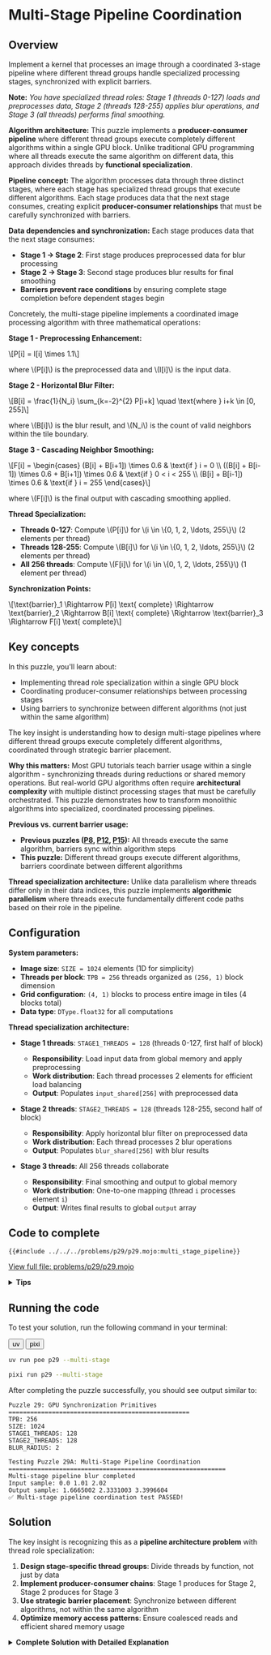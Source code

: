 # Multi-Stage Pipeline Coordination

## Overview

Implement a kernel that processes an image through a coordinated 3-stage pipeline where different thread groups handle specialized processing stages, synchronized with explicit barriers.

**Note:** _You have specialized thread roles: Stage 1 (threads 0-127) loads and preprocesses data, Stage 2 (threads 128-255) applies blur operations, and Stage 3 (all threads) performs final smoothing._

**Algorithm architecture:** This puzzle implements a **producer-consumer pipeline** where different thread groups execute completely different algorithms within a single GPU block. Unlike traditional GPU programming where all threads execute the same algorithm on different data, this approach divides threads by **functional specialization**.

**Pipeline concept:** The algorithm processes data through three distinct stages, where each stage has specialized thread groups that execute different algorithms. Each stage produces data that the next stage consumes, creating explicit **producer-consumer relationships** that must be carefully synchronized with barriers.

**Data dependencies and synchronization:** Each stage produces data that the next stage consumes:
- **Stage 1 → Stage 2**: First stage produces preprocessed data for blur processing
- **Stage 2 → Stage 3**: Second stage produces blur results for final smoothing
- **Barriers prevent race conditions** by ensuring complete stage completion before dependent stages begin

Concretely, the multi-stage pipeline implements a coordinated image processing algorithm with three mathematical operations:

**Stage 1 - Preprocessing Enhancement:**

\\[P[i] = I[i] \times 1.1\\]

where \\(P[i]\\) is the preprocessed data and \\(I[i]\\) is the input data.

**Stage 2 - Horizontal Blur Filter:**

\\[B[i] = \frac{1}{N_i} \sum_{k=-2}^{2} P[i+k] \quad \text{where } i+k \in [0, 255]\\]

where \\(B[i]\\) is the blur result, and \\(N_i\\) is the count of valid neighbors within the tile boundary.

**Stage 3 - Cascading Neighbor Smoothing:**

\\[F[i] = \begin{cases}
(B[i] + B[i+1]) \times 0.6 & \text{if } i = 0 \\\\
((B[i] + B[i-1]) \times 0.6 + B[i+1]) \times 0.6 & \text{if } 0 < i < 255 \\\\
(B[i] + B[i-1]) \times 0.6 & \text{if } i = 255
\end{cases}\\]

where \\(F[i]\\) is the final output with cascading smoothing applied.

**Thread Specialization:**

- **Threads 0-127**: Compute \\(P[i]\\) for \\(i \in \\{0, 1, 2, \ldots, 255\\}\\) (2 elements per thread)
- **Threads 128-255**: Compute \\(B[i]\\) for \\(i \in \\{0, 1, 2, \ldots, 255\\}\\) (2 elements per thread)
- **All 256 threads**: Compute \\(F[i]\\) for \\(i \in \\{0, 1, 2, \ldots, 255\\}\\) (1 element per thread)

**Synchronization Points:**

\\[\text{barrier}_1 \Rightarrow P[i] \text{ complete} \Rightarrow \text{barrier}_2 \Rightarrow B[i] \text{ complete} \Rightarrow \text{barrier}_3 \Rightarrow F[i] \text{ complete}\\]

## Key concepts

In this puzzle, you'll learn about:
- Implementing thread role specialization within a single GPU block
- Coordinating producer-consumer relationships between processing stages
- Using barriers to synchronize between different algorithms (not just within the same algorithm)

The key insight is understanding how to design multi-stage pipelines where different thread groups execute completely different algorithms, coordinated through strategic barrier placement.

**Why this matters:** Most GPU tutorials teach barrier usage within a single algorithm - synchronizing threads during reductions or shared memory operations. But real-world GPU algorithms often require **architectural complexity** with multiple distinct processing stages that must be carefully orchestrated. This puzzle demonstrates how to transform monolithic algorithms into specialized, coordinated processing pipelines.

**Previous vs. current barrier usage:**
- **Previous puzzles ([P8](../puzzle_08/puzzle_08.md), [P12](../puzzle_12/puzzle_12.md), [P15](../puzzle_15/puzzle_15.md)):** All threads execute the same algorithm, barriers sync within algorithm steps
- **This puzzle:** Different thread groups execute different algorithms, barriers coordinate between different algorithms

**Thread specialization architecture:** Unlike data parallelism where threads differ only in their data indices, this puzzle implements **algorithmic parallelism** where threads execute fundamentally different code paths based on their role in the pipeline.

## Configuration

**System parameters:**
- **Image size**: `SIZE = 1024` elements (1D for simplicity)
- **Threads per block**: `TPB = 256` threads organized as `(256, 1)` block dimension
- **Grid configuration**: `(4, 1)` blocks to process entire image in tiles (4 blocks total)
- **Data type**: `DType.float32` for all computations

**Thread specialization architecture:**
- **Stage 1 threads**: `STAGE1_THREADS = 128` (threads 0-127, first half of block)
  - **Responsibility**: Load input data from global memory and apply preprocessing
  - **Work distribution**: Each thread processes 2 elements for efficient load balancing
  - **Output**: Populates `input_shared[256]` with preprocessed data

- **Stage 2 threads**: `STAGE2_THREADS = 128` (threads 128-255, second half of block)
  - **Responsibility**: Apply horizontal blur filter on preprocessed data
  - **Work distribution**: Each thread processes 2 blur operations
  - **Output**: Populates `blur_shared[256]` with blur results

- **Stage 3 threads**: All 256 threads collaborate
  - **Responsibility**: Final smoothing and output to global memory
  - **Work distribution**: One-to-one mapping (thread `i` processes element `i`)
  - **Output**: Writes final results to global `output` array

## Code to complete

```mojo
{{#include ../../../problems/p29/p29.mojo:multi_stage_pipeline}}
```
<a href="{{#include ../_includes/repo_url.md}}/blob/main/problems/p29/p29.mojo" class="filename">View full file: problems/p29/p29.mojo</a>

<details>
<summary><strong>Tips</strong></summary>

<div class="solution-tips">

### **Thread role identification**
- Use thread index comparisons to determine which stage each thread should execute
- Stage 1: First half of threads (threads 0-127)
- Stage 2: Second half of threads (threads 128-255)
- Stage 3: All threads participate

### **Stage 1 approach**
- Identify Stage 1 threads using appropriate index comparison
- Each thread should handle multiple elements for load balancing
- Apply the preprocessing enhancement factor
- Implement proper boundary handling with zero-padding

### **Stage 2 approach**
- Identify Stage 2 threads and map their indices to processing range
- Implement the blur kernel by averaging neighboring elements
- Handle boundary conditions by only including valid neighbors
- Process multiple elements per thread for efficiency

### **Stage 3 approach**
- All threads participate in final processing
- Apply neighbor smoothing using the specified scaling factor
- Handle edge cases where neighbors may not exist
- Write results to global output with bounds checking

### **Synchronization strategy**
- Place barriers between stages to prevent race conditions
- Ensure each stage completes before dependent stages begin
- Use final barrier to guarantee completion before block exit

</div>
</details>

## Running the code

To test your solution, run the following command in your terminal:

<div class="code-tabs" data-tab-group="package-manager">
  <div class="tab-buttons">
    <button class="tab-button">uv</button>
    <button class="tab-button">pixi</button>
  </div>
  <div class="tab-content">

```bash
uv run poe p29 --multi-stage
```

  </div>
  <div class="tab-content">

```bash
pixi run p29 --multi-stage
```

  </div>
</div>

After completing the puzzle successfully, you should see output similar to:

```
Puzzle 29: GPU Synchronization Primitives
==================================================
TPB: 256
SIZE: 1024
STAGE1_THREADS: 128
STAGE2_THREADS: 128
BLUR_RADIUS: 2

Testing Puzzle 29A: Multi-Stage Pipeline Coordination
============================================================
Multi-stage pipeline blur completed
Input sample: 0.0 1.01 2.02
Output sample: 1.6665002 2.3331003 3.3996604
✅ Multi-stage pipeline coordination test PASSED!
```

## Solution

The key insight is recognizing this as a **pipeline architecture problem** with thread role specialization:

1. **Design stage-specific thread groups**: Divide threads by function, not just by data
2. **Implement producer-consumer chains**: Stage 1 produces for Stage 2, Stage 2 produces for Stage 3
3. **Use strategic barrier placement**: Synchronize between different algorithms, not within the same algorithm
4. **Optimize memory access patterns**: Ensure coalesced reads and efficient shared memory usage

<details class="solution-details">
<summary><strong>Complete Solution with Detailed Explanation</strong></summary>

The multi-stage pipeline solution demonstrates sophisticated thread specialization and barrier coordination. This approach transforms a traditional monolithic GPU algorithm into a specialized, coordinated processing pipeline.

## **Pipeline architecture design**

The fundamental breakthrough in this puzzle is **thread specialization by role** rather than by data:

**Traditional approach:** All threads execute the same algorithm on different data
- Everyone performs identical operations (like reductions or matrix operations)
- Barriers synchronize threads within the same algorithm steps
- Thread roles differ only by data indices they process

**This puzzle's innovation:** Different thread groups execute completely different algorithms
- Threads 0-127 execute loading and preprocessing algorithms
- Threads 128-255 execute blur processing algorithms
- All threads collaborate in final smoothing algorithm
- Barriers coordinate between different algorithms, not within the same algorithm

## **Producer-consumer coordination**

Unlike previous puzzles where threads were peers in the same algorithm, this establishes explicit producer-consumer relationships:

- **Stage 1**: Producer (creates preprocessed data for Stage 2)
- **Stage 2**: Consumer (uses Stage 1 data) + Producer (creates blur data for Stage 3)
- **Stage 3**: Consumer (uses Stage 2 data)

## **Strategic barrier placement**

Understanding when barriers are necessary vs. wasteful:

- **Necessary**: Between dependent stages to prevent race conditions
- **Wasteful**: Within independent operations of the same stage
- **Performance insight**: Each barrier has a cost - use them strategically

**Critical synchronization points:**
1. **After Stage 1**: Prevent Stage 2 from reading incomplete preprocessed data
2. **After Stage 2**: Prevent Stage 3 from reading incomplete blur results
3. **After Stage 3**: Ensure all output writes complete before block termination

## **Thread utilization patterns**

- **Stage 1**: 50% utilization (128/256 threads active, 128 idle)
- **Stage 2**: 50% utilization (128 active, 128 idle)
- **Stage 3**: 100% utilization (all 256 threads active)

This demonstrates sophisticated **algorithmic parallelism** where different thread groups specialize in different computational tasks within a coordinated pipeline, moving beyond simple data parallelism to architectural thinking required for real-world GPU algorithms.

## **Memory hierarchy optimization**

**Shared memory architecture:**
- Two specialized buffers handle data flow between stages
- Global memory access minimized to boundary operations only
- All intermediate processing uses fast shared memory

**Access pattern benefits:**
- **Stage 1**: Coalesced global memory reads for input loading
- **Stage 2**: Fast shared memory reads for blur processing
- **Stage 3**: Coalesced global memory writes for output

## **Real-world applications**

This pipeline architecture pattern is fundamental to:

**Image processing pipelines:**
- Multi-stage filters (blur, sharpen, edge detection in sequence)
- Color space conversions (RGB → HSV → processing → RGB)
- Noise reduction with multiple algorithm passes

**Scientific computing:**
- Stencil computations with multi-stage finite difference methods
- Signal processing with filtering, transformation, and analysis pipelines
- Computational fluid dynamics with multi-stage solver iterations

**Machine learning:**
- Neural network layers with specialized thread groups for different operations
- Data preprocessing pipelines (load, normalize, augment in coordinated stages)
- Batch processing where different thread groups handle different operations

## **Key technical insights**

**Algorithmic vs. data parallelism:**
- **Data parallelism**: Threads execute identical code on different data elements
- **Algorithmic parallelism**: Threads execute fundamentally different algorithms based on their specialized roles

**Barrier usage philosophy:**
- **Strategic placement**: Barriers only where necessary to prevent race conditions between dependent stages
- **Performance consideration**: Each barrier incurs synchronization overhead - use sparingly but correctly
- **Correctness guarantee**: Proper barrier placement ensures deterministic results regardless of thread execution timing

**Thread specialization benefits:**
- **Algorithmic optimization**: Each stage can be optimized for its specific computational pattern
- **Memory access optimization**: Different stages can use different memory access strategies
- **Resource utilization**: Complex algorithms can be decomposed into specialized, efficient components

This solution demonstrates how to design sophisticated GPU algorithms that leverage thread specialization and strategic synchronization for complex multi-stage computations, moving beyond simple parallel loops to architectural approaches used in production GPU software.

</details>
